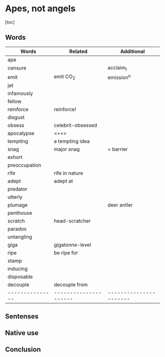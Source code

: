 # Apes, not angels

<!--
from: New Scientist 24th September 2022
date: 2022.11.13
tags: environmnet, ...
-->

[toc]

## Words

| Words         | Related             | Additional           |
|---------------|---------------------|----------------------|
| ape           |                     |                      |
| censure       |                     | acclaim<sub>t</sub>  |
| emit          | emit CO<sub>2</sub> | emission<sup>n</sup> |
| jet           |                     |                      |
| infamously    |                     |                      |
| fellow        |                     |                      |
| reinforce     | reinforce!          |                      |
| disgust       |                     |                      |
| obsess        | celebrit-obsessed   |                      |
| apocalypse    | <++>                |                      |
| tempting      | a tempting idea     |                      |
| snag          | major snag          | = barrier            |
| exhort        |                     |                      |
| preoccupation |                     |                      |
| rife          | rife in nature      |                      |
| adept         | adept at            |                      |
| predator      |                     |                      |
| utterly       |                     |                      |
| plumage       |                     | deer antler          |
| penthouse     |                     |                      |
| scratch       | head-scratcher      |                      |
| paradox       |                     |                      |
| untangling    |                     |                      |
| giga          | gigatonne-level     |                      |
| ripe          | be ripe for         |                      |
| stamp         |                     |                      |
| inducing      |                     |                      |
| disposable    |                     |                      |
| decouple      | decouple from       |                      |
|---------------|---------------------|----------------------|

## Sentenses

## Native use

## Conclusion



